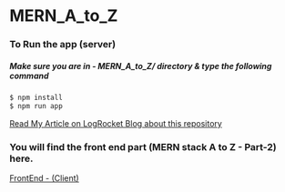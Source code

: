 # MERN_A_to_Z

### To Run the app (server)

##### Make sure you are in - MERN_A_to_Z/ directory & type the following command

```sh
$ npm install
$ npm run app
```

[Read My Article on LogRocket Blog about this repository](<[https://blog.logrocket.com/mern-stack-a-to-z-part-1/](https://blog.logrocket.com/mern-stack-a-to-z-part-1/)>)

### You will find the front end part (MERN stack A to Z - Part-2) here.

[FrontEnd - (Client)](<[https://github.com/nurislam03/MERN_A_to_Z_Client](https://github.com/nurislam03/MERN_A_to_Z_Client)>)
